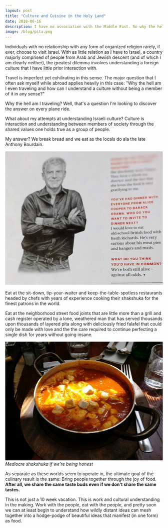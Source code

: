 ```yaml
---
layout: post
title: "Culture and Cuisine in the Holy Land"
date: 2018-06-16
description: I have no association with the Middle East. So why the hell am I here?
image: /blog/pita.png
---
```

Individuals with no relationship with any form of organized religion rarely, if ever, choose to visit Israel. With as little relation as I have to Israel, a country majorly comprised of people from Arab and Jewish descent (and of which I am clearly neither), the greatest dilemma involves understanding a foreign culture that I have little prior interaction with.

Travel is imperfect yet exhilirating in this sense. The major question that I often ask myself while abroad applies heavily in this case: "Why the hell am I even traveling and how can I understand a culture without being a member of it in any sense?"

Why the hell am I traveling? Well, that's a question I'm looking to discover the answer on every plane ride.

What about my attempts at understanding Israeli culture? Culture is interaction and understanding between members of society through the shared values one holds true as a group of people. 

My answer? We break bread and we eat as the locals do ala the late Anthony Bourdain.

![Bourdain lives on.]( /blog/anthony.png )

Eat at the sit-down, tip-your-waiter and keep-the-table-spotless restaurants headed by chefs with years of experience cooking their shakshuka for the finest patrons in the world.

Eat at the neighborhood street food joints that are little more than a grill and cash register operated by a lone, weathered man that has served thousands upon thousands of layered pita along with deliciously fried falafel that could only be made with love and the the care required to continue perfecting a single dish for years without going insane.

![Shakshuka even Jesus would love.]( /blog/shakshuka.jpg )*Mediocre shakshuka if we're being honest*

As separate as these worlds seem to operate in, the ultimate goal of the culinary result is the same: Bring people together through the joy of food. **After all, we share the same taste buds even if we don't share the same tastes.**

This is not just a 10 week vacation. This is work and cultural understanding in the making. Work with the people, eat with the people, and pretty soon we can at least begin to understand how wildly distant ideas can mesh together into a hodge-podge of beautiful ideas that manifest (in one form) as food.
